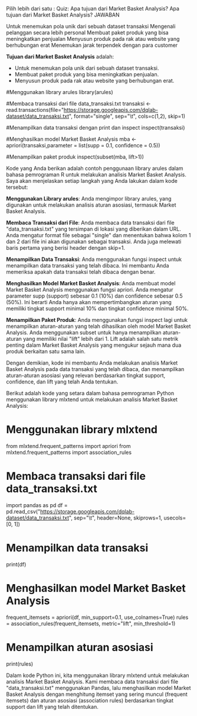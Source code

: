 Pilih lebih dari satu : Quiz: Apa tujuan dari Market Basket Analysis?
Apa tujuan dari Market Basket Analysis?
JAWABAN

Untuk menemukan pola unik dari sebuah dataset transaksi
Mengenali pelanggan secara lebih personal
Membuat paket produk yang bisa meningkatkan penjualan
Menyusun produk pada rak atau website yang berhubungan erat
Menemukan jarak terpendek dengan para customer

**Tujuan dari Market Basket Analysis** adalah:

-  Untuk menemukan pola unik dari sebuah dataset transaksi.
-  Membuat paket produk yang bisa meningkatkan penjualan.
-  Menyusun produk pada rak atau website yang berhubungan erat.




#Menggunakan library arules
library(arules)

#Membaca transaksi dari file data_transaksi.txt
transaksi <- read.transactions(file="https://storage.googleapis.com/dqlab-dataset/data_transaksi.txt", format="single", sep="\t", cols=c(1,2), skip=1)

#Menampilkan data transaksi dengan print dan inspect 
inspect(transaksi)

#Menghasilkan model Market Basket Analysis
mba <- apriori(transaksi,parameter = list(supp = 0.1, confidence = 0.5))

#Menampilkan paket produk
inspect(subset(mba, lift>1))

Kode yang Anda berikan adalah contoh penggunaan library arules dalam bahasa pemrograman R untuk melakukan analisis Market Basket Analysis. Saya akan menjelaskan setiap langkah yang Anda lakukan dalam kode tersebut:

**Menggunakan Library arules**: Anda mengimpor library arules, yang digunakan untuk melakukan analisis aturan asosiasi, termasuk Market Basket Analysis.

**Membaca Transaksi dari File**: Anda membaca data transaksi dari file "data_transaksi.txt" yang tersimpan di lokasi yang diberikan dalam URL. Anda mengatur format file sebagai "single" dan menentukan bahwa kolom 1 dan 2 dari file ini akan digunakan sebagai transaksi. Anda juga melewati baris pertama yang berisi header dengan skip=1.

**Menampilkan Data Transaksi**: Anda menggunakan fungsi inspect untuk menampilkan data transaksi yang telah dibaca. Ini membantu Anda memeriksa apakah data transaksi telah dibaca dengan benar.

**Menghasilkan Model Market Basket Analysis**: Anda membuat model Market Basket Analysis menggunakan fungsi apriori. Anda mengatur parameter supp (support) sebesar 0.1 (10%) dan confidence sebesar 0.5 (50%). Ini berarti Anda hanya akan mempertimbangkan aturan yang memiliki tingkat support minimal 10% dan tingkat confidence minimal 50%.

**Menampilkan Paket Produk**: Anda menggunakan fungsi inspect lagi untuk menampilkan aturan-aturan yang telah dihasilkan oleh model Market Basket Analysis. Anda menggunakan subset untuk hanya menampilkan aturan-aturan yang memiliki nilai "lift" lebih dari 1. Lift adalah salah satu metrik penting dalam Market Basket Analysis yang mengukur sejauh mana dua produk berkaitan satu sama lain.

Dengan demikian, kode ini membantu Anda melakukan analisis Market Basket Analysis pada data transaksi yang telah dibaca, dan menampilkan aturan-aturan asosiasi yang relevan berdasarkan tingkat support, confidence, dan lift yang telah Anda tentukan.



Berikut adalah kode yang setara dalam bahasa pemrograman Python menggunakan library mlxtend untuk melakukan analisis Market Basket Analysis:


# Menggunakan library mlxtend
from mlxtend.frequent_patterns import apriori
from mlxtend.frequent_patterns import association_rules

# Membaca transaksi dari file data_transaksi.txt
import pandas as pd
df = pd.read_csv("https://storage.googleapis.com/dqlab-dataset/data_transaksi.txt", sep="\t", header=None, skiprows=1, usecols=[0, 1])

# Menampilkan data transaksi
print(df)

# Menghasilkan model Market Basket Analysis
frequent_itemsets = apriori(df, min_support=0.1, use_colnames=True)
rules = association_rules(frequent_itemsets, metric="lift", min_threshold=1)

# Menampilkan aturan asosiasi
print(rules)


Dalam kode Python ini, kita menggunakan library mlxtend untuk melakukan analisis Market Basket Analysis. Kami membaca data transaksi dari file "data_transaksi.txt" menggunakan Pandas, lalu menghasilkan model Market Basket Analysis dengan menghitung itemset yang sering muncul (frequent itemsets) dan aturan asosiasi (association rules) berdasarkan tingkat support dan lift yang telah ditentukan.
